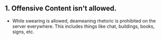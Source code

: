 ## 1. Offensive Content isn't allowed.
- While swearing is allowed, deameaning rhetoric is prohibited on the server everywhere. This includes things like chat, buildings, books, signs, etc.
